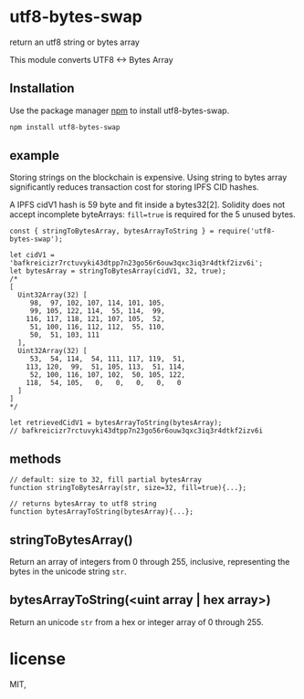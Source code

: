 # utf8-bytes-swap

return an utf8 string or bytes array


This module converts UTF8 <-> Bytes Array

## Installation

Use the package manager [npm](https://npmjs.org) to install utf8-bytes-swap.

```bash
npm install utf8-bytes-swap
```

## example
Storing strings on the blockchain is expensive. Using string to bytes array significantly reduces transaction cost for storing IPFS CID hashes.

A IPFS cidV1 hash is 59 byte and fit inside a bytes32[2]. Solidity does not accept incomplete byteArrays: `fill=true` is required for the 5 unused bytes.

``` node
const { stringToBytesArray, bytesArrayToString } = require('utf8-bytes-swap');

let cidV1 = 'bafkreicizr7rctuvyki43dtpp7n23go56r6ouw3qxc3iq3r4dtkf2izv6i';
let bytesArray = stringToBytesArray(cidV1, 32, true);
/* 
[
  Uint32Array(32) [
     98,  97, 102, 107, 114, 101, 105,
     99, 105, 122, 114,  55, 114,  99,
    116, 117, 118, 121, 107, 105,  52,
     51, 100, 116, 112, 112,  55, 110,
     50,  51, 103, 111
  ],
  Uint32Array(32) [
     53,  54, 114,  54, 111, 117, 119,  51,
    113, 120,  99,  51, 105, 113,  51, 114,
     52, 100, 116, 107, 102,  50, 105, 122,
    118,  54, 105,   0,   0,   0,   0,   0
  ]
]
*/

let retrievedCidV1 = bytesArrayToString(bytesArray);
// bafkreicizr7rctuvyki43dtpp7n23go56r6ouw3qxc3iq3r4dtkf2izv6i
```

## methods

``` node
// default: size to 32, fill partial bytesArray
function stringToBytesArray(str, size=32, fill=true){...};

// returns bytesArray to utf8 string
function bytesArrayToString(bytesArray){...};

```


## stringToBytesArray(<string>)

Return an array of integers from 0 through 255, inclusive, representing the
bytes in the unicode string `str`.

## bytesArrayToString(<uint array | hex array>)

Return an unicode `str` from a hex or integer array of 0 through 255.

# license

MIT,
